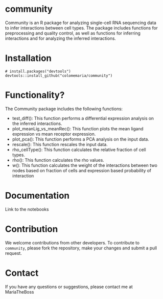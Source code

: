 # community
Community is an R package for analyzing single-cell RNA sequencing data to infer interactions between cell types. The package includes functions for preprocessing and quality control, as well as functions for inferring interactions and for analyzing the inferred interactions.

# Installation
```{r df-drop-ok, class.source="bg-success"}
# install.packages("devtools")
devtools::install_github("colomemaria/community")
```

# Functionality?
The Community package includes the following functions:

- test_diff(): This function performs a differential expression analysis on the inferred interactions.
- plot_meanLig_vs_meanRec(): This function plots the mean ligand expression vs mean receptor expression.
- plot_pca(): This function performs a PCA analysis on the input data.
- rescale(): This function rescales the input data.
- rho_cellType(): This function calculates the relative fraction of cell types.
- rho(): This function calculates the rho values.
- w(): This function calculates the weight of the interactions between two nodes based on fraction of cells and expression based probability of interaction

# Documentation

Link to the notebooks

# Contribution

We welcome contributions from other developers. To contribute to ```community```, please fork the repository, make your changes and submit a pull request.

# Contact

If you have any questions or suggestions, please contact me at MariaTheBoss
